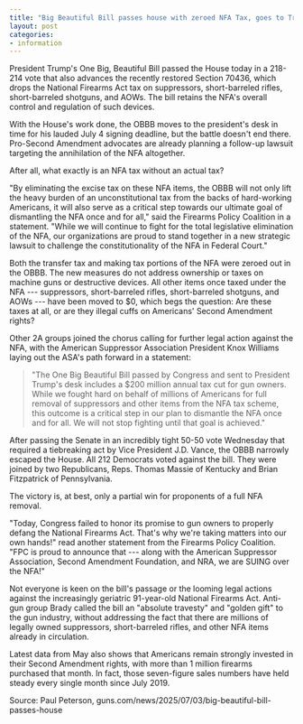 ```yaml
---
title: "Big Beautiful Bill passes house with zeroed NFA Tax, goes to Trump as 2A lawsuits wait"
layout: post
categories:
- information
---
```


President Trump's One Big, Beautiful Bill passed the House today in a 218-214 vote that also advances the recently restored Section 70436, which drops the National Firearms Act tax on suppressors, short-barreled rifles, short-barreled shotguns, and AOWs. The bill retains the NFA's overall control and regulation of such devices.

With the House's work done, the OBBB moves to the president's desk in time for his lauded July 4 signing deadline, but the battle doesn't end there. Pro-Second Amendment advocates are already planning a follow-up lawsuit targeting the annihilation of the NFA altogether.

After all, what exactly is an NFA tax without an actual tax?

"By eliminating the excise tax on these NFA items, the OBBB will not only lift the heavy burden of an unconstitutional tax from the backs of hard-working Americans, it will also serve as a critical step towards our ultimate goal of dismantling the NFA once and for all," said the Firearms Policy Coalition in a statement. "While we will continue to fight for the total legislative elimination of the NFA, our organizations are proud to stand together in a new strategic lawsuit to challenge the constitutionality of the NFA in Federal Court."

Both the transfer tax and making tax portions of the NFA were zeroed out in the OBBB. The new measures do not address ownership or taxes on machine guns or destructive devices. All other items once taxed under the NFA --- suppressors, short-barreled rifles, short-barreled shotguns, and AOWs --- have been moved to $0, which begs the question: Are these taxes at all, or are they illegal cuffs on Americans' Second Amendment rights?

Other 2A groups joined the chorus calling for further legal action against the NFA, with the American Suppressor Association President Knox Williams laying out the ASA's path forward in a statement:

> "The One Big Beautiful Bill passed by Congress and sent to President Trump's desk includes a $200 million annual tax cut for gun owners. While we fought hard on behalf of millions of Americans for full removal of suppressors and other items from the NFA tax scheme, this outcome is a critical step in our plan to dismantle the NFA once and for all. We will not stop fighting until that goal is achieved."

After passing the Senate in an incredibly tight 50-50 vote Wednesday that required a tiebreaking act by Vice President J.D. Vance, the OBBB narrowly escaped the House. All 212 Democrats voted against the bill. They were joined by two Republicans, Reps. Thomas Massie of Kentucky and Brian Fitzpatrick of Pennsylvania.

The victory is, at best, only a partial win for proponents of a full NFA removal.

"Today, Congress failed to honor its promise to gun owners to properly defang the National Firearms Act. That's why we're taking matters into our own hands!" read another statement from the Firearms Policy Coalition. "FPC is proud to announce that --- along with the American Suppressor Association, Second Amendment Foundation, and NRA, we are SUING over the NFA!"

Not everyone is keen on the bill's passage or the looming legal actions against the increasingly geriatric 91-year-old National Firearms Act. Anti-gun group Brady called the bill an "absolute travesty" and "golden gift" to the gun industry, without addressing the fact that there are millions of legally owned suppressors, short-barreled rifles, and other NFA items already in circulation.

Latest data from May also shows that Americans remain strongly invested in their Second Amendment rights, with more than 1 million firearms purchased that month. In fact, those seven-figure sales numbers have held steady every single month since July 2019.

Source: Paul Peterson, guns.com/news/2025/07/03/big-beautiful-bill-passes-house
